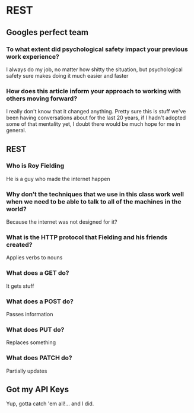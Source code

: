 # REST

## Googles perfect team

### To what extent did psychological safety impact your previous work experience?

I always do my job, no matter how shitty the situation, but psychological safety sure makes doing it much easier and faster

### How does this article inform your approach to working with others moving forward?

I really don't know that it changed anything. Pretty sure this is stuff we've been having conversations about for the last 20 years, if I hadn't adopted some of that mentality yet, I doubt there would be much hope for me in general.

## REST

### Who is Roy Fielding

He is a guy who made the internet happen

### Why don’t the techniques that we use in this class work well when we need to be able to talk to all of the machines in the world?

Because the internet was not designed for it?

### What is the HTTP protocol that Fielding and his friends created?

Applies verbs to nouns

### What does a GET do?

It gets stuff

### What does a POST do?

Passes information

### What does PUT do?

Replaces something

### What does PATCH do?

Partially updates

## Got my API Keys

Yup, gotta catch 'em all!... and I did.

